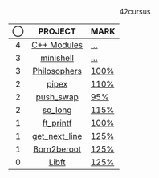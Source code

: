 <p align="center">42cursus</p>

<div align="center">

|◯|PROJECT|MARK|
|:--:|:--:|--|
|4|[C++ Modules](../../../42-cpp-modules)		|	[…](https://projects.intra.42.fr/projects)|
|3|[minishell](../../../42-minishell)			|	[…](https://projects.intra.42.fr/projects/42cursus-minishell/projects_users/2952948)|
|3|[Philosophers](../../../42-philosophers)		|	[100%](https://projects.intra.42.fr/projects/42cursus-philosophers/projects_users/2937232)|
|2|[pipex](../../../42-pipex)					|	[110%](https://projects.intra.42.fr/projects/pipex/projects_users/2877840)|
|2|[push_swap](../../../42-push-swap)			|	[95%](https://projects.intra.42.fr/projects/42cursus-push_swap/projects_users/2687702)|
|2|[so_long](../../../42-so-long)				|	[115%](https://projects.intra.42.fr/projects/so_long/projects_users/2725819)|
|1|[ft_printf](../../../42-printf)				|	[100%](https://projects.intra.42.fr/projects/42cursus-ft_printf/projects_users/2647131)|
|1|[get_next_line](../../../42-get-next-line)	|	[125%](https://projects.intra.42.fr/projects/42cursus-get_next_line/projects_users/2621255)|
|1|[Born2beroot](../../../42-born2beroot)		|	[125%](https://projects.intra.42.fr/projects/born2beroot/projects_users/2610806)|
|0|[Libft](../../../42-libft)					|	[125%](https://projects.intra.42.fr/projects/42cursus-libft/projects_users/2579862)|
  
</div>
